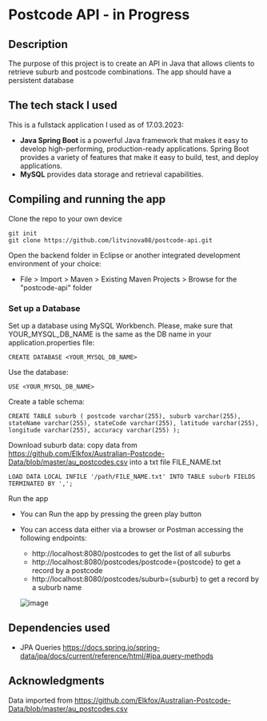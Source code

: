 # Postcode API - in Progress

## Description
The purpose of this project is to create an API in Java that allows clients to retrieve suburb and postcode combinations. The app should have a persistent database

## The tech stack I used
This is a fullstack application I used as of 17.03.2023:
- **Java Spring Boot** is a powerful Java framework that makes it easy to develop high-performing, production-ready applications. 
Spring Boot provides a variety of features that make it easy to build, test, and deploy applications.
- **MySQL** provides data storage and retrieval capabilities.

## Compiling and running the app
Clone the repo to your own device
```
git init
git clone https://github.com/litvinova08/postcode-api.git
```
Open the backend folder in Eclipse or another integrated development environment of your choice:

- File > Import > Maven > Existing Maven Projects > Browse for the "postcode-api" folder

### Set up a Database
Set up a database using MySQL Workbench. Please, make sure that YOUR_MYSQL_DB_NAME is the same as the DB name in your application.properties file:

`CREATE DATABASE <YOUR_MYSQL_DB_NAME>`


Use the database:

`USE <YOUR_MYSQL_DB_NAME>`


Create a table schema:

`CREATE TABLE suburb (
    postcode varchar(255),
    suburb varchar(255),
    stateName varchar(255),
    stateCode varchar(255),
    latitude varchar(255),
    longitude varchar(255),
    accuracy varchar(255)
);`

Download suburb data:
copy data from https://github.com/Elkfox/Australian-Postcode-Data/blob/master/au_postcodes.csv into a txt file FILE_NAME.txt

`LOAD DATA LOCAL INFILE '/path/FILE_NAME.txt' INTO TABLE suburb FIELDS TERMINATED BY ',';`


Run the app
- You can Run the app by pressing the green play button
- You can access data either via a browser or Postman accessing the following endpoints:
  - http://localhost:8080/postcodes to get the list of all suburbs
  - http://localhost:8080/postcodes/postcode={postcode} to get a record by a postcode
  - http://localhost:8080/postcodes/suburb={suburb} to get a record by a suburb name
  
  ![image](https://user-images.githubusercontent.com/37922356/225819145-a9ecc984-64be-41fc-9678-6fa7ba7853ed.png)


## Dependencies used
- JPA Queries https://docs.spring.io/spring-data/jpa/docs/current/reference/html/#jpa.query-methods

## Acknowledgments
Data imported from https://github.com/Elkfox/Australian-Postcode-Data/blob/master/au_postcodes.csv
